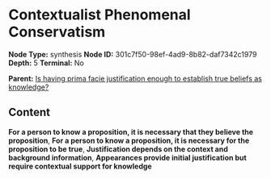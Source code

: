 # Contextualist Phenomenal Conservatism

**Node Type:** synthesis
**Node ID:** 301c7f50-98ef-4ad9-8b82-daf7342c1979
**Depth:** 5
**Terminal:** No

**Parent:** [Is having prima facie justification enough to establish true beliefs as knowledge?](is-having-prima-facie-justification-enough-to-establish-true-beliefs-as-knowledge-antithesis-aa5f70ce-39bc-4d90-83c0-8f96274d62c1.md)

## Content

**For a person to know a proposition, it is necessary that they believe the proposition**, **For a person to know a proposition, it is necessary for the proposition to be true**, **Justification depends on the context and background information**, **Appearances provide initial justification but require contextual support for knowledge**
